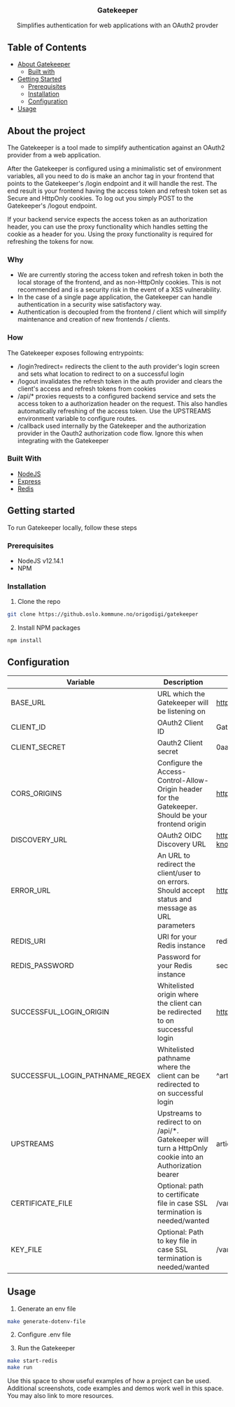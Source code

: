 <!--
*** Source of the README template: https://github.com/othneildrew/Best-README-Template/
*** Thanks for checking out this README Template. If you have a suggestion that would
*** make this better, please fork the repo and create a pull request or simply open
*** an issue with the tag "enhancement".
*** Thanks again! Now go create something AMAZING! :D
***
***
***
*** To avoid retyping too much info. Do a search and replace for the following:
*** github_username, repo, twitter_handle, email
-->


<!-- PROJECT LOGO -->
<br />
<p align="center">
  <h3 align="center">Gatekeeper</h3>

  <p align="center">
    Simplifies authentication for web applications with an OAuth2 provder
  </p>
</p>

<!-- TABLE OF CONTENTS -->
## Table of Contents

* [About Gatekeeper](#about-the-project)
  * [Built with](#built-with)
* [Getting Started](#getting-started)
  * [Prerequisites](#prerequisites)
  * [Installation](#installation)
  * [Configuration](#configuration)
* [Usage](#usage)


<!-- ABOUT THE PROJECT -->
## About the project
The Gatekeeper is a tool made to simplify authentication against an OAuth2 provider from a web application.

After the Gatekeeper is configured using a minimalistic set of environment variables, all you need to do is make an anchor tag in your frontend that points to the Gatekeeper's /login endpoint and it will handle the rest. The end result is your frontend having the access token and refresh token set as Secure and HttpOnly cookies. To log out you simply POST to the Gatekeeper's /logout endpoint.

If your backend service expects the access token as an authorization header, you can use the proxy functionality which handles setting the cookie as a header for you. Using the proxy functionality is required for refreshing the tokens for now.
### Why

* We are currently storing the access token and refresh token in both the local storage of the frontend, and as non-HttpOnly cookies. This is not recommended and is a security risk in the event of a XSS vulnerability.
* In the case of a single page application, the Gatekeeper can handle authentication in a security wise satisfactory way.
* Authentication is decoupled from the frontend / client which will simplify maintenance and creation of new frontends / clients.

### How

The Gatekeeper exposes following entrypoints:

- /login?redirect= redirects the client to the auth provider's login screen and sets what location to redirect to on a successful login
- /logout invalidates the refresh token in the auth provider and clears the client's access and refresh tokens from cookies
- /api/* proxies requests to a configured backend service and sets the access token to a authorization header on the request. This also handles automatically refreshing of the access token. Use the UPSTREAMS environment variable to configure routes.
- /callback used internally by the Gatekeeper and the authorization provider in the Oauth2 authorization code flow. Ignore this when integrating with the Gatekeeper


### Built With

* [NodeJS](https://nodejs.org/en/)
* [Express](https://expressjs.com/)
* [Redis](https://redis.io/)


<!-- GETTING STARTED -->
## Getting started

To run Gatekeeper locally, follow these steps

### Prerequisites

* NodeJS v12.14.1
* NPM

### Installation
 
1. Clone the repo
```sh
git clone https://github.oslo.kommune.no/origodigi/gatekeeper
```
2. Install NPM packages
```sh
npm install
```

<!-- CONFIGURATION -->
## Configuration
| Variable                        | Description                                                                                             | Example                                                                          |
|---------------------------------|---------------------------------------------------------------------------------------------------------|----------------------------------------------------------------------------------|
| BASE_URL                        | URL which the Gatekeeper will be listening on                                                           | https://gatekeeper.awesome.com                                                   |
| CLIENT_ID                       | OAuth2 Client ID                                                                                        | Gatekeeper                                                                       |
| CLIENT_SECRET                   | Oauth2 Client secret                                                                                    | 0aadea6c-9e01-43e9-a584-8bb579f0cc43                                             |
| CORS_ORIGINS                    | Configure the Access-Control-Allow-Origin header for the Gatekeeper. Should be your frontend origin     | https://awesome.com                                                              |
| DISCOVERY_URL                   | OAuth2 OIDC Discovery URL                                                                               | https://keycloak.awesome.com/auth/realms/public/.well-known/openid-configuration |
| ERROR_URL                       | An URL to redirect the client/user to on errors. Should accept status and message as URL parameters     | https://awesome.com/error                                                        |
| REDIS_URI                       | URI for your Redis instance                                                                             | redis://redis.awesome.com                                                        |
| REDIS_PASSWORD                  | Password for your Redis instance                                                                        | secret                                                                           |
| SUCCESSFUL_LOGIN_ORIGIN         | Whitelisted origin where the client can be redirected to on successful login                            | https://awesome.com                                                              |
| SUCCESSFUL_LOGIN_PATHNAME_REGEX | Whitelisted pathname where the client can be redirected to on successful login                          | ^article/[0-9]$                                                                  |
| UPSTREAMS                       | Upstreams to redirect to on /api/*. Gatekeeper will turn a HttpOnly cookie into an Authorization bearer | articles=http://articles.service;writers=http://writers.service                  |
| CERTIFICATE_FILE                | Optional: path to certificate file in case SSL termination is needed/wanted                             | /var/keys/server.crt                                                             |
| KEY_FILE                        | Optional: Path to key file in case SSL termination is needed/wanted                                     | /var/keys/server.key                                                             |
<!-- USAGE EXAMPLES -->

## Usage

1. Generate an env file
```sh
make generate-dotenv-file
```
2. Configure .env file

3. Run the Gatekeeper 
```sh
make start-redis
make run
```

Use this space to show useful examples of how a project can be used. Additional screenshots, code examples and demos work well in this space. You may also link to more resources.
